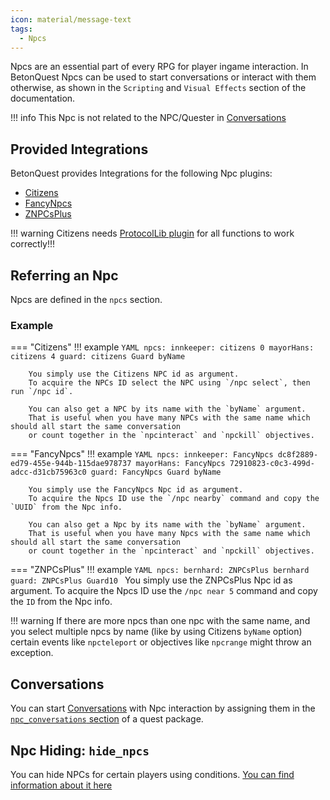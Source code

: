 ```yaml
---
icon: material/message-text
tags:
  - Npcs
---
```


Npcs are an essential part of every RPG for player ingame interaction.
In BetonQuest Npcs can be used to start conversations or interact with them otherwise,
as shown in the `Scripting` and `Visual Effects` section of the documentation.

!!! info
    This Npc is not related to the NPC/Quester in [Conversations](Conversations.md)

## Provided Integrations

BetonQuest provides Integrations for the following Npc plugins:

- [Citizens](../Scripting/Building-Blocks/Integration-List.md#citizens)
- [FancyNpcs](../Scripting/Building-Blocks/Integration-List.md#fancynpcs)
- [ZNPCsPlus](../Scripting/Building-Blocks/Integration-List.md#znpcsplus)

!!! warning
    Citizens needs [ProtocolLib plugin](https://ci.dmulloy2.net/job/ProtocolLib/lastSuccessfulBuild/artifact/build/libs/ProtocolLib.jar) for all functions to work correctly!!!

## Referring an Npc

Npcs are defined in the `npcs` section.
### Example
=== "Citizens"
    !!! example
        ```YAML
        npcs:
          innkeeper: citizens 0
          mayorHans: citizens 4
          guard: citizens Guard byName
        ```
       
       
        You simply use the Citizens NPC id as argument.
        To acquire the NPCs ID select the NPC using `/npc select`, then run `/npc id`.
     
        You can also get a NPC by its name with the `byName` argument.
        That is useful when you have many NPCs with the same name which should all start the same conversation
        or count together in the `npcinteract` and `npckill` objectives.
        
=== "FancyNpcs"
    !!! example
        ```YAML
        npcs:
          innkeeper: FancyNpcs dc8f2889-ed79-455e-944b-115dae978737
          mayorHans: FancyNpcs 72910823-c0c3-499d-adcc-d31cb75963c0
          guard: FancyNpcs Guard byName
        ```
        
        You simply use the FancyNpcs Npc id as argument.
        To acquire the Npcs ID use the `/npc nearby` command and copy the `UUID` from the Npc info.
        
        You can also get a Npc by its name with the `byName` argument.
        That is useful when you have many Npcs with the same name which should all start the same conversation
        or count together in the `npcinteract` and `npckill` objectives.
        
=== "ZNPCsPlus"
    !!! example
        ```YAML
        npcs:
          bernhard: ZNPCsPlus bernhard
          guard: ZNPCsPlus Guard10
        ```
        You simply use the ZNPCsPlus Npc id as argument.
        To acquire the Npcs ID use the `/npc near 5` command and copy the `ID` from the Npc info.

!!! warning
    If there are more npcs than one npc with the same name, and you select multiple npcs by name (like by using 
    Citizens `byName` option) certain events like `npcteleport` or objectives like `npcrange` might throw an exception.
## Conversations

You can start [Conversations](Conversations.md) with Npc interaction by assigning them in the
[`npc_conversations` section](Conversations.md#binding-conversations-to-npcs) of a quest package.

## Npc Hiding: `hide_npcs`
You can hide NPCs for certain players using conditions.
[You can find information about it here](../../Visual-Effects/NPC-Effects/NPC-Hiding.md)

